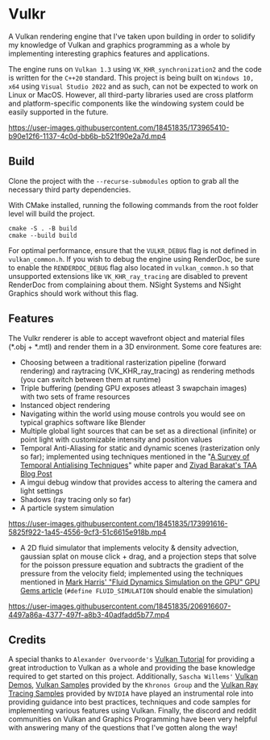 # Vulkr

A Vulkan rendering engine that I've taken upon building in order to solidify my knowledge of Vulkan and graphics programming as a whole by implementing interesting graphics features and applications.

The engine runs on `Vulkan 1.3` using `VK_KHR_synchronization2` and the code is written for the `C++20` standard. This project is being built on `Windows 10, x64` using `Visual Studio 2022` and as such, can not be expected to work on Linux or MacOS. However, all third-party libraries used are cross platform and platform-specific components like the windowing system could be easily supported in the future. 

https://user-images.githubusercontent.com/18451835/173965410-b90e12f6-1137-4c0d-bb6b-b521f90e2a7d.mp4

## Build
Clone the project with the `--recurse-submodules` option to grab all the necessary third party dependencies.

With CMake installed, running the following commands from the root folder level will build the project.
```
cmake -S . -B build
cmake --build build
```
For optimal performance, ensure that the `VULKR_DEBUG` flag is not defined in `vulkan_common.h`. If you wish to debug the engine using RenderDoc, be sure to enable the `RENDERDOC_DEBUG` flag also located in `vulkan_common.h` so that unsupported extensions like `VK_KHR_ray_tracing` are disabled to prevent RenderDoc from complaining about them. NSight Systems and NSight Graphics should work without this flag.

## Features
The Vulkr renderer is able to accept wavefront object and material files (*.obj + *.mtl) and render them in a 3D environment. Some core features are:
- Choosing between a traditional rasterization pipeline (forward rendering) and raytracing (VK_KHR_ray_tracing) as rendering methods (you can switch between them at runtime)
- Triple buffering (pending GPU exposes atleast 3 swapchain images) with two sets of frame resources
- Instanced object rendering
- Navigating within the world using mouse controls you would see on typical graphics software like Blender
- Multiple global light sources that can be set as a directional (infinite) or point light with customizable intensity and position values
- Temporal Anti-Aliasing for static and dynamic scenes (rasterization only so far); implemented using techniques mentioned in the "[A Survey of Temporal Antialising Techniques](http://behindthepixels.io/assets/files/TemporalAA.pdf)" white paper and [Ziyad Barakat's TAA Blog Post](https://ziyadbarakat.wordpress.com/2020/07/28/temporal-anti-aliasing-step-by-step/)
- A imgui debug window that provides access to altering the camera and light settings
- Shadows (ray tracing only so far)
- A particle system simulation

https://user-images.githubusercontent.com/18451835/173991616-5825f922-1a45-4556-9cf3-51c6615e918b.mp4

- A 2D fluid simulator that implements velocity & density advection, gaussian splat on mouse click + drag, and a projection steps that solve for the poisson pressure equation and subtracts the gradient of the pressure from the velocity field; implemented using the techniques mentioned in [Mark Harris' "Fluid Dynamics Simulation on the GPU" GPU Gems article](https://developer.nvidia.com/gpugems/gpugems/part-vi-beyond-triangles/chapter-38-fast-fluid-dynamics-simulation-gpu) (`#define FLUID_SIMULATION` should enable the simulation)

https://user-images.githubusercontent.com/18451835/206916607-4497a86a-4377-497f-a8b3-40adfadd5b77.mp4


## Credits
A special thanks to `Alexander Overvoorde's` [Vulkan Tutorial](https://vulkan-tutorial.com/) for providing a great introduction to Vulkan as a whole and providing the base knowledge required to get started on this project. Additionally, `Sascha Willems'` [Vulkan Demos](https://github.com/SaschaWillems/Vulkan), [Vulkan Samples](https://github.com/KhronosGroup/Vulkan-Samples) provided by the `Khronos Group` and the [Vulkan Ray Tracing Samples](https://github.com/nvpro-samples/vk_raytracing_tutorial_KHR) provided by `NVIDIA` have played an instrumental role into providing guidance into best practices, techniques and code samples for implementing various features using Vulkan. Finally, the discord and reddit communities on Vulkan and Graphics Programming have been very helpful with answering many of the questions that I've gotten along the way!
